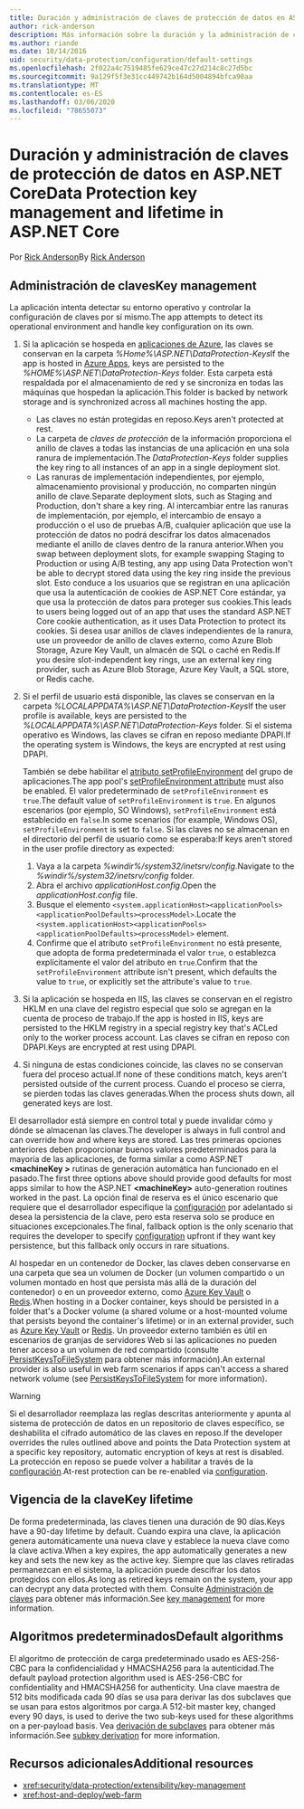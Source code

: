 ```yaml
---
title: Duración y administración de claves de protección de datos en ASP.NET Core
author: rick-anderson
description: Más información sobre la duración y la administración de claves de protección de datos en ASP.NET Core.
ms.author: riande
ms.date: 10/14/2016
uid: security/data-protection/configuration/default-settings
ms.openlocfilehash: 2f022a4c7519485fe629ce47c27d214c8c27d5bc
ms.sourcegitcommit: 9a129f5f3e31cc449742b164d5004894bfca90aa
ms.translationtype: MT
ms.contentlocale: es-ES
ms.lasthandoff: 03/06/2020
ms.locfileid: "78655073"
---
```

# <a name="data-protection-key-management-and-lifetime-in-aspnet-core"></a><span data-ttu-id="95309-103">Duración y administración de claves de protección de datos en ASP.NET Core</span><span class="sxs-lookup"><span data-stu-id="95309-103">Data Protection key management and lifetime in ASP.NET Core</span></span>

<span data-ttu-id="95309-104">Por [Rick Anderson](https://twitter.com/RickAndMSFT)</span><span class="sxs-lookup"><span data-stu-id="95309-104">By [Rick Anderson](https://twitter.com/RickAndMSFT)</span></span>

## <a name="key-management"></a><span data-ttu-id="95309-105">Administración de claves</span><span class="sxs-lookup"><span data-stu-id="95309-105">Key management</span></span>

<span data-ttu-id="95309-106">La aplicación intenta detectar su entorno operativo y controlar la configuración de claves por sí mismo.</span><span class="sxs-lookup"><span data-stu-id="95309-106">The app attempts to detect its operational environment and handle key configuration on its own.</span></span>

1. <span data-ttu-id="95309-107">Si la aplicación se hospeda en [aplicaciones de Azure](https://azure.microsoft.com/services/app-service/), las claves se conservan en la carpeta *%Home%\ASP.NET\DataProtection-Keys*</span><span class="sxs-lookup"><span data-stu-id="95309-107">If the app is hosted in [Azure Apps](https://azure.microsoft.com/services/app-service/), keys are persisted to the *%HOME%\ASP.NET\DataProtection-Keys* folder.</span></span> <span data-ttu-id="95309-108">Esta carpeta está respaldada por el almacenamiento de red y se sincroniza en todas las máquinas que hospedan la aplicación.</span><span class="sxs-lookup"><span data-stu-id="95309-108">This folder is backed by network storage and is synchronized across all machines hosting the app.</span></span>
   * <span data-ttu-id="95309-109">Las claves no están protegidas en reposo.</span><span class="sxs-lookup"><span data-stu-id="95309-109">Keys aren't protected at rest.</span></span>
   * <span data-ttu-id="95309-110">La carpeta de *claves de protección* de la información proporciona el anillo de claves a todas las instancias de una aplicación en una sola ranura de implementación.</span><span class="sxs-lookup"><span data-stu-id="95309-110">The *DataProtection-Keys* folder supplies the key ring to all instances of an app in a single deployment slot.</span></span>
   * <span data-ttu-id="95309-111">Las ranuras de implementación independientes, por ejemplo, almacenamiento provisional y producción, no comparten ningún anillo de clave.</span><span class="sxs-lookup"><span data-stu-id="95309-111">Separate deployment slots, such as Staging and Production, don't share a key ring.</span></span> <span data-ttu-id="95309-112">Al intercambiar entre las ranuras de implementación, por ejemplo, el intercambio de ensayo a producción o el uso de pruebas A/B, cualquier aplicación que use la protección de datos no podrá descifrar los datos almacenados mediante el anillo de claves dentro de la ranura anterior.</span><span class="sxs-lookup"><span data-stu-id="95309-112">When you swap between deployment slots, for example swapping Staging to Production or using A/B testing, any app using Data Protection won't be able to decrypt stored data using the key ring inside the previous slot.</span></span> <span data-ttu-id="95309-113">Esto conduce a los usuarios que se registran en una aplicación que usa la autenticación de cookies de ASP.NET Core estándar, ya que usa la protección de datos para proteger sus cookies.</span><span class="sxs-lookup"><span data-stu-id="95309-113">This leads to users being logged out of an app that uses the standard ASP.NET Core cookie authentication, as it uses Data Protection to protect its cookies.</span></span> <span data-ttu-id="95309-114">Si desea usar anillos de claves independientes de la ranura, use un proveedor de anillo de claves externo, como Azure Blob Storage, Azure Key Vault, un almacén de SQL o caché en Redis.</span><span class="sxs-lookup"><span data-stu-id="95309-114">If you desire slot-independent key rings, use an external key ring provider, such as Azure Blob Storage, Azure Key Vault, a SQL store, or Redis cache.</span></span>

1. <span data-ttu-id="95309-115">Si el perfil de usuario está disponible, las claves se conservan en la carpeta *%LOCALAPPDATA%\ASP.NET\DataProtection-Keys*</span><span class="sxs-lookup"><span data-stu-id="95309-115">If the user profile is available, keys are persisted to the *%LOCALAPPDATA%\ASP.NET\DataProtection-Keys* folder.</span></span> <span data-ttu-id="95309-116">Si el sistema operativo es Windows, las claves se cifran en reposo mediante DPAPI.</span><span class="sxs-lookup"><span data-stu-id="95309-116">If the operating system is Windows, the keys are encrypted at rest using DPAPI.</span></span>

   <span data-ttu-id="95309-117">También se debe habilitar el [atributo setProfileEnvironment](/iis/configuration/system.applicationhost/applicationpools/add/processmodel#configuration) del grupo de aplicaciones.</span><span class="sxs-lookup"><span data-stu-id="95309-117">The app pool's [setProfileEnvironment attribute](/iis/configuration/system.applicationhost/applicationpools/add/processmodel#configuration) must also be enabled.</span></span> <span data-ttu-id="95309-118">El valor predeterminado de `setProfileEnvironment` es `true`.</span><span class="sxs-lookup"><span data-stu-id="95309-118">The default value of `setProfileEnvironment` is `true`.</span></span> <span data-ttu-id="95309-119">En algunos escenarios (por ejemplo, SO Windows), `setProfileEnvironment` está establecido en `false`.</span><span class="sxs-lookup"><span data-stu-id="95309-119">In some scenarios (for example, Windows OS), `setProfileEnvironment` is set to `false`.</span></span> <span data-ttu-id="95309-120">Si las claves no se almacenan en el directorio del perfil de usuario como se esperaba:</span><span class="sxs-lookup"><span data-stu-id="95309-120">If keys aren't stored in the user profile directory as expected:</span></span>

   1. <span data-ttu-id="95309-121">Vaya a la carpeta *%windir%/system32/inetsrv/config*.</span><span class="sxs-lookup"><span data-stu-id="95309-121">Navigate to the *%windir%/system32/inetsrv/config* folder.</span></span>
   1. <span data-ttu-id="95309-122">Abra el archivo *applicationHost.config*.</span><span class="sxs-lookup"><span data-stu-id="95309-122">Open the *applicationHost.config* file.</span></span>
   1. <span data-ttu-id="95309-123">Busque el elemento `<system.applicationHost><applicationPools><applicationPoolDefaults><processModel>`.</span><span class="sxs-lookup"><span data-stu-id="95309-123">Locate the `<system.applicationHost><applicationPools><applicationPoolDefaults><processModel>` element.</span></span>
   1. <span data-ttu-id="95309-124">Confirme que el atributo `setProfileEnvironment` no está presente, que adopta de forma predeterminada el valor `true`, o establezca explícitamente el valor del atributo en `true`.</span><span class="sxs-lookup"><span data-stu-id="95309-124">Confirm that the `setProfileEnvironment` attribute isn't present, which defaults the value to `true`, or explicitly set the attribute's value to `true`.</span></span>

1. <span data-ttu-id="95309-125">Si la aplicación se hospeda en IIS, las claves se conservan en el registro HKLM en una clave del registro especial que solo se agregan en la cuenta de proceso de trabajo.</span><span class="sxs-lookup"><span data-stu-id="95309-125">If the app is hosted in IIS, keys are persisted to the HKLM registry in a special registry key that's ACLed only to the worker process account.</span></span> <span data-ttu-id="95309-126">Las claves se cifran en reposo con DPAPI.</span><span class="sxs-lookup"><span data-stu-id="95309-126">Keys are encrypted at rest using DPAPI.</span></span>

1. <span data-ttu-id="95309-127">Si ninguna de estas condiciones coincide, las claves no se conservan fuera del proceso actual.</span><span class="sxs-lookup"><span data-stu-id="95309-127">If none of these conditions match, keys aren't persisted outside of the current process.</span></span> <span data-ttu-id="95309-128">Cuando el proceso se cierra, se pierden todas las claves generadas.</span><span class="sxs-lookup"><span data-stu-id="95309-128">When the process shuts down, all generated keys are lost.</span></span>

<span data-ttu-id="95309-129">El desarrollador está siempre en control total y puede invalidar cómo y dónde se almacenan las claves.</span><span class="sxs-lookup"><span data-stu-id="95309-129">The developer is always in full control and can override how and where keys are stored.</span></span> <span data-ttu-id="95309-130">Las tres primeras opciones anteriores deben proporcionar buenos valores predeterminados para la mayoría de las aplicaciones, de forma similar a como ASP.NET **\<machineKey >** rutinas de generación automática han funcionado en el pasado.</span><span class="sxs-lookup"><span data-stu-id="95309-130">The first three options above should provide good defaults for most apps similar to how the ASP.NET **\<machineKey>** auto-generation routines worked in the past.</span></span> <span data-ttu-id="95309-131">La opción final de reserva es el único escenario que requiere que el desarrollador especifique la [configuración](xref:security/data-protection/configuration/overview) por adelantado si desea la persistencia de la clave, pero esta reserva solo se produce en situaciones excepcionales.</span><span class="sxs-lookup"><span data-stu-id="95309-131">The final, fallback option is the only scenario that requires the developer to specify [configuration](xref:security/data-protection/configuration/overview) upfront if they want key persistence, but this fallback only occurs in rare situations.</span></span>

<span data-ttu-id="95309-132">Al hospedar en un contenedor de Docker, las claves deben conservarse en una carpeta que sea un volumen de Docker (un volumen compartido o un volumen montado en host que persista más allá de la duración del contenedor) o en un proveedor externo, como [Azure Key Vault](https://azure.microsoft.com/services/key-vault/) o [Redis](https://redis.io/).</span><span class="sxs-lookup"><span data-stu-id="95309-132">When hosting in a Docker container, keys should be persisted in a folder that's a Docker volume (a shared volume or a host-mounted volume that persists beyond the container's lifetime) or in an external provider, such as [Azure Key Vault](https://azure.microsoft.com/services/key-vault/) or [Redis](https://redis.io/).</span></span> <span data-ttu-id="95309-133">Un proveedor externo también es útil en escenarios de granjas de servidores Web si las aplicaciones no pueden tener acceso a un volumen de red compartido (consulte [PersistKeysToFileSystem](xref:security/data-protection/configuration/overview#persistkeystofilesystem) para obtener más información).</span><span class="sxs-lookup"><span data-stu-id="95309-133">An external provider is also useful in web farm scenarios if apps can't access a shared network volume (see [PersistKeysToFileSystem](xref:security/data-protection/configuration/overview#persistkeystofilesystem) for more information).</span></span>

> [!WARNING]
> <span data-ttu-id="95309-134">Si el desarrollador reemplaza las reglas descritas anteriormente y apunta al sistema de protección de datos en un repositorio de claves específico, se deshabilita el cifrado automático de las claves en reposo.</span><span class="sxs-lookup"><span data-stu-id="95309-134">If the developer overrides the rules outlined above and points the Data Protection system at a specific key repository, automatic encryption of keys at rest is disabled.</span></span> <span data-ttu-id="95309-135">La protección en reposo se puede volver a habilitar a través de la [configuración](xref:security/data-protection/configuration/overview).</span><span class="sxs-lookup"><span data-stu-id="95309-135">At-rest protection can be re-enabled via [configuration](xref:security/data-protection/configuration/overview).</span></span>

## <a name="key-lifetime"></a><span data-ttu-id="95309-136">Vigencia de la clave</span><span class="sxs-lookup"><span data-stu-id="95309-136">Key lifetime</span></span>

<span data-ttu-id="95309-137">De forma predeterminada, las claves tienen una duración de 90 días.</span><span class="sxs-lookup"><span data-stu-id="95309-137">Keys have a 90-day lifetime by default.</span></span> <span data-ttu-id="95309-138">Cuando expira una clave, la aplicación genera automáticamente una nueva clave y establece la nueva clave como la clave activa.</span><span class="sxs-lookup"><span data-stu-id="95309-138">When a key expires, the app automatically generates a new key and sets the new key as the active key.</span></span> <span data-ttu-id="95309-139">Siempre que las claves retiradas permanezcan en el sistema, la aplicación puede descifrar los datos protegidos con ellos.</span><span class="sxs-lookup"><span data-stu-id="95309-139">As long as retired keys remain on the system, your app can decrypt any data protected with them.</span></span> <span data-ttu-id="95309-140">Consulte [Administración de claves](xref:security/data-protection/implementation/key-management#key-expiration-and-rolling) para obtener más información.</span><span class="sxs-lookup"><span data-stu-id="95309-140">See [key management](xref:security/data-protection/implementation/key-management#key-expiration-and-rolling) for more information.</span></span>

## <a name="default-algorithms"></a><span data-ttu-id="95309-141">Algoritmos predeterminados</span><span class="sxs-lookup"><span data-stu-id="95309-141">Default algorithms</span></span>

<span data-ttu-id="95309-142">El algoritmo de protección de carga predeterminado usado es AES-256-CBC para la confidencialidad y HMACSHA256 para la autenticidad.</span><span class="sxs-lookup"><span data-stu-id="95309-142">The default payload protection algorithm used is AES-256-CBC for confidentiality and HMACSHA256 for authenticity.</span></span> <span data-ttu-id="95309-143">Una clave maestra de 512 bits modificada cada 90 días se usa para derivar las dos subclaves que se usan para estos algoritmos por carga.</span><span class="sxs-lookup"><span data-stu-id="95309-143">A 512-bit master key, changed every 90 days, is used to derive the two sub-keys used for these algorithms on a per-payload basis.</span></span> <span data-ttu-id="95309-144">Vea [derivación de subclaves](xref:security/data-protection/implementation/subkeyderivation#additional-authenticated-data-and-subkey-derivation) para obtener más información.</span><span class="sxs-lookup"><span data-stu-id="95309-144">See [subkey derivation](xref:security/data-protection/implementation/subkeyderivation#additional-authenticated-data-and-subkey-derivation) for more information.</span></span>

## <a name="additional-resources"></a><span data-ttu-id="95309-145">Recursos adicionales</span><span class="sxs-lookup"><span data-stu-id="95309-145">Additional resources</span></span>

* <xref:security/data-protection/extensibility/key-management>
* <xref:host-and-deploy/web-farm>
